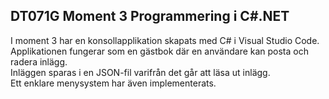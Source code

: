 ## DT071G Moment 3 Programmering i C#.NET

I moment 3 har en konsollapplikation skapats med C# i Visual Studio Code.<br>
Applikationen fungerar som en gästbok där en användare kan posta och radera inlägg.<br>
Inläggen sparas i en JSON-fil varifrån det går att läsa ut inlägg.<br>
Ett enklare menysystem har även implementerats.<br>
